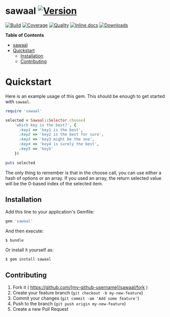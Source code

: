 # sawaal [![Version](http://img.shields.io/gem/v/sawaal.svg?style=flat-square)](https://rubygems.org/gems/sawaal)

[![Build](http://img.shields.io/travis-ci/anshulverma/sawaal.svg?style=flat-square)](https://travis-ci.org/anshulverma/sawaal)
[![Coverage](http://img.shields.io/codeclimate/coverage/github/anshulverma/sawaal.svg?style=flat-square)](https://codeclimate.com/github/anshulverma/sawaal)
[![Quality](http://img.shields.io/codeclimate/github/anshulverma/sawaal.svg?style=flat-square)](https://codeclimate.com/github/anshulverma/sawaal)
[![Inline docs](http://inch-ci.org/github/anshulverma/sawaal.svg?style=flat-square)](http://inch-ci.org/github/anshulverma/sawaal)
[![Downloads](http://img.shields.io/gem/dt/sawaal.svg?style=flat-square)](https://rubygems.org/gems/sawaal)

<!-- markdown-toc start - Don't edit this section. Run M-x markdown-toc/generate-toc again -->
**Table of Contents**

- [sawaal](#sawaal)
- [Quickstart](#quickstart)
    - [Installation](#installation)
    - [Contributing](#contributing)

<!-- markdown-toc end -->

# Quickstart

Here is an example usage of this gem. This should be enough to get
started with `sawaal`.

``` ruby
require 'sawaal'

selected = Sawaal::Selector.choose(
    'which key is the best?', {
      :key1 => 'key1 is the best',
      :key2 => 'key2 is the best for sure',
      :key3 => 'key3 might be the one',
      :key4 => 'key4 is surely the best',
      :key5 => 'key5'
    })

puts selected
```

The only thing to remember is that in the choose call, you can use
either a hash of options or an array. If you used an array, the return
selected value will be the 0-based index of the selected item.

## Installation

Add this line to your application's Gemfile:

```ruby
gem 'sawaal'
```

And then execute:

    $ bundle

Or install it yourself as:

    $ gem install sawaal

## Contributing

1. Fork it ( https://github.com/[my-github-username]/sawaal/fork )
2. Create your feature branch (`git checkout -b my-new-feature`)
3. Commit your changes (`git commit -am 'Add some feature'`)
4. Push to the branch (`git push origin my-new-feature`)
5. Create a new Pull Request

